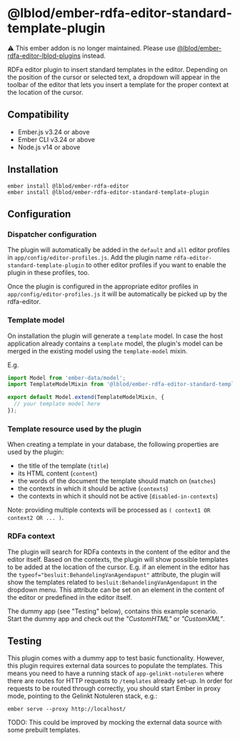# @lblod/ember-rdfa-editor-standard-template-plugin

:warning: This ember addon is no longer maintained. Please use [@lblod/ember-rdfa-editor-lblod-plugins](https://github.com/lblod/ember-rdfa-editor-lblod-plugins) instead.

RDFa editor plugin to insert standard templates in the editor. Depending on the position of the cursor or selected text, a dropdown will appear in the toolbar of the editor that lets you insert a template for the proper context at the location of the cursor.


## Compatibility

* Ember.js v3.24 or above
* Ember CLI v3.24 or above
* Node.js v14 or above


## Installation

```
ember install @lblod/ember-rdfa-editor
ember install @lblod/ember-rdfa-editor-standard-template-plugin
```


## Configuration

### Dispatcher configuration

The plugin will automatically be added in the `default` and `all` editor profiles in `app/config/editor-profiles.js`. Add the plugin name `rdfa-editor-standard-template-plugin` to other editor profiles if you want to enable the plugin in these profiles, too.

Once the plugin is configured in the appropriate editor profiles in `app/config/editor-profiles.js` it will be automatically be picked up by the rdfa-editor.

### Template model

On installation the plugin will generate a `template` model. In case the host application already contains a `template` model, the plugin's model can be merged in the existing model using the `template-model` mixin.

E.g.

```javascript
import Model from 'ember-data/model';
import TemplateModelMixin from '@lblod/ember-rdfa-editor-standard-template-plugin/mixins/template-model';

export default Model.extend(TemplateModelMixin, {
  // your template model here
});
```

### Template resource used by the plugin

When creating a template in your database, the following properties are used by the plugin:

* the title of the template (`title`)
* its HTML content (`content`)
* the words of the document the template should match on (`matches`)
* the contexts in which it should be active (`contexts`) 
* the contexts in which it should not be active (`disabled-in-contexts`)

Note: providing multiple contexts will be processed as `( context1 OR context2 OR ... )`.

### RDFa context

The plugin will search for RDFa contexts in the content of the editor and the editor itself. Based on the contexts, the plugin will show possible templates to be added at the location of the cursor. E.g. if an element in the editor has the `typeof="besluit:BehandelingVanAgendapunt"` attribute, the plugin will show the templates related to `besluit:BehandelingVanAgendapunt` in the dropdown menu. This attribute can be set on an element in the content of the editor or predefined in the editor itself.

The dummy app (see "Testing" below), contains this example scenario. Start the dummy app and check out the *"CustomHTML"* or *"CustomXML"*.


## Testing

This plugin comes with a dummy app to test basic functionality. However, this plugin requires external data sources to populate the templates. This means you need to have a running stack of `app-gelinkt-notuleren` where there are routes for HTTP requests to `/templates` already set-up. In order for requests to be routed through correctly, you should start Ember in proxy mode, pointing to the Gelinkt Notuleren stack, e.g.:

```
ember serve --proxy http://localhost/
```

TODO: This could be improved by mocking the external data source with some prebuilt templates.

